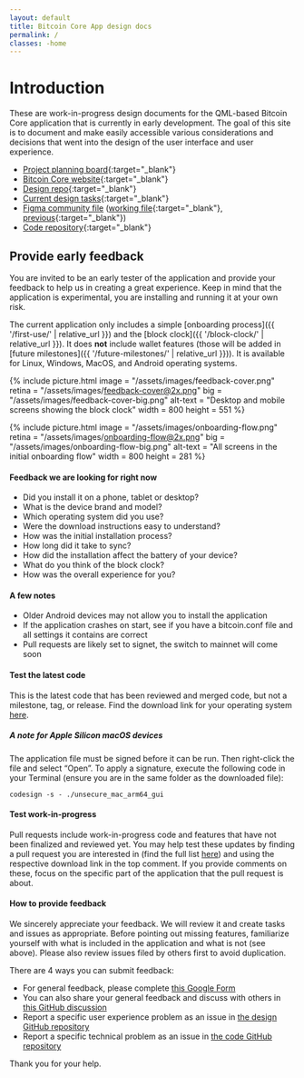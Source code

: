 ```yaml
---
layout: default
title: Bitcoin Core App design docs
permalink: /
classes: -home
---
```


# Introduction

These are work-in-progress design documents for the QML-based Bitcoin Core application that is currently in early development. The goal of this site is to document and make easily accessible various considerations and decisions that went into the design of the user interface and user experience.

- [Project planning board](https://github.com/orgs/BitcoinDesign/projects/7){:target="_blank"}
- [Bitcoin Core website](https://bitcoincore.org){:target="_blank"}
- [Design repo](https://github.com/BitcoinDesign/Bitcoin-Core-App){:target="_blank"}
- [Current design tasks](https://github.com/orgs/BitcoinDesign/projects/5/views/1){:target="_blank"}
- [Figma community file](https://www.figma.com/community/file/1185218794459295422) ([working file](https://www.figma.com/file/ek8w3n3upbluw5UL2lGhRx/Bitcoin-Core-App-Design?node-id=616%3A0){:target="_blank"}, [previous](https://www.figma.com/file/GaCoOSNHB2yMB9ThiDtred/Bitcoin-Core-App-(Old)?node-id=616%3A0){:target="_blank"})
- [Code repository](https://github.com/bitcoin-core/gui-qml){:target="_blank"}

## Provide early feedback

You are invited to be an early tester of the application and provide your feedback to help us in creating a great experience. Keep in mind that the application is experimental, you are installing and running it at your own risk.

The current application only includes a simple [onboarding process]({{ '/first-use/' | relative_url }}) and the [block clock]({{ '/block-clock/' | relative_url }}). It does **not** include wallet features (those will be added in [future milestones]({{ '/future-milestones/' | relative_url }})). It is available for Linux, Windows, MacOS, and Android operating systems.

{% include picture.html
	image = "/assets/images/feedback-cover.png"
	retina = "/assets/images/feedback-cover@2x.png"
	big = "/assets/images/feedback-cover-big.png"
	alt-text = "Desktop and mobile screens showing the block clock"
	width = 800
	height = 551
%}

{% include picture.html
	image = "/assets/images/onboarding-flow.png"
	retina = "/assets/images/onboarding-flow@2x.png"
	big = "/assets/images/onboarding-flow-big.png"
	alt-text = "All screens in the initial onboarding flow"
	width = 800
	height = 281
%}

#### Feedback we are looking for right now

- Did you install it on a phone, tablet or desktop?
- What is the device brand and model?
- Which operating system did you use? 
- Were the download instructions easy to understand?
- How was the initial installation process?
- How long did it take to sync?
- How did the installation affect the battery of your device?
- What do you think of the block clock?
- How was the overall experience for you?

#### A few notes

- Older Android devices may not allow you to install the application
- If the application crashes on start, see if you have a bitcoin.conf file and all settings it contains are correct
- Pull requests are likely set to signet, the switch to mainnet will come soon

#### Test the latest code
This is the latest code that has been reviewed and merged code, but not a milestone, tag, or release. Find the download link for your operating system [here](https://github.com/bitcoin-core/gui-qml/tree/main/src/qml#bitcoin-core-qml-gui).

##### A note for Apple Silicon macOS devices

The application file must be signed before it can be run. Then right-click the file and select “Open”. To apply a signature, execute the following code in your Terminal (ensure you are in the same folder as the downloaded file):

	codesign -s - ./unsecure_mac_arm64_gui

#### Test work-in-progress

Pull requests include work-in-progress code and features that have not been finalized and reviewed yet. You may help test these updates by finding a pull request you are interested in (find the full list [here](https://github.com/bitcoin-core/gui-qml/pulls)) and using the respective download link in the top comment. If you provide comments on these, focus on the specific part of the application that the pull request is about.

#### How to provide feedback

We sincerely appreciate your feedback. We will review it and create tasks and issues as appropriate. Before pointing out missing features, familiarize yourself with what is included in the application and what is not (see above). Please also review issues filed by others first to avoid duplication.

There are 4 ways you can submit feedback:

- For general feedback, please complete [this Google Form](https://docs.google.com/forms/d/e/1FAIpQLSfgBdQ0aCsNyF-ee6e14FA3Dg6LedzknDh-32Jr8xN-340nRA/viewform)
- You can also share your general feedback and discuss with others in [this GitHub discussion](https://github.com/BitcoinDesign/Bitcoin-Core-App/discussions/45)
- Report a specific user experience problem as an issue in [the design GitHub repository](https://github.com/BitcoinDesign/Bitcoin-Core-App/issues)
- Report a specific technical problem as an issue in [the code GitHub repository](https://github.com/bitcoin-core/gui-qml/issues)

Thank you for your help.